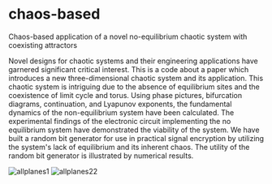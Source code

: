 # chaos-based
Chaos-based application of a novel no-equilibrium chaotic system with coexisting attractors


Novel designs for chaotic systems and their engineering applications have garnered significant critical interest. This is a code about a paper which introduces a new three-dimensional chaotic system and its application.
This chaotic system is intriguing due to the absence of equilibrium sites and the coexistence of limit cycle and torus. Using phase pictures, bifurcation diagrams, continuation, and Lyapunov exponents, the fundamental dynamics of the non-equilibrium system have been calculated. The experimental findings of the electronic circuit implementing the no equilibrium system have demonstrated the viability of the system. We have built a random bit generator for use in practical signal encryption by utilizing the system's lack of equilibrium and its inherent chaos. The utility of the random bit generator is illustrated by numerical results.

![allplanes1](https://user-images.githubusercontent.com/96732467/181645526-dad4f5dd-e70d-4c96-a196-c8aa5dce6cde.png)
![allplanes22](https://user-images.githubusercontent.com/96732467/181646184-32b77381-b2f7-4f94-b5f4-2240c3e906b7.png)
